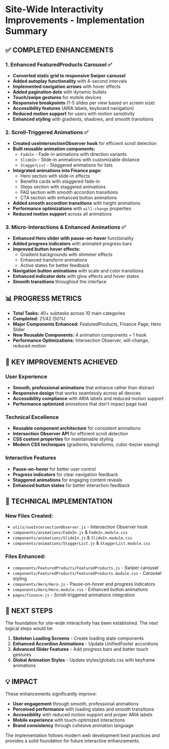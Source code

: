 # Site-Wide Interactivity Improvements - Implementation Summary

## ✅ COMPLETED ENHANCEMENTS

### 1. Enhanced FeaturedProducts Carousel ✅
- **Converted static grid to responsive Swiper carousel**
- **Added autoplay functionality** with 4-second intervals
- **Implemented navigation arrows** with hover effects
- **Added pagination dots** with dynamic bullets
- **Touch/swipe gestures** for mobile devices
- **Responsive breakpoints** (1-5 slides per view based on screen size)
- **Accessibility features** (ARIA labels, keyboard navigation)
- **Reduced motion support** for users with motion sensitivity
- **Enhanced styling** with gradients, shadows, and smooth transitions

### 2. Scroll-Triggered Animations ✅
- **Created useIntersectionObserver hook** for efficient scroll detection
- **Built reusable animation components:**
  - `FadeIn` - Fade-in animations with direction variants
  - `SlideIn` - Slide-in animations with customizable distance
  - `StaggerList` - Staggered animations for lists
- **Integrated animations into Finance page:**
  - Hero section with slide-in effects
  - Benefits cards with staggered fade-in
  - Steps section with staggered animations
  - FAQ section with smooth accordion transitions
  - CTA section with enhanced button animations
- **Added smooth accordion transitions** with height animations
- **Performance optimizations** with `will-change` properties
- **Reduced motion support** across all animations

### 3. Micro-Interactions & Enhanced Animations ✅
- **Enhanced Hero slider with pause-on-hover** functionality
- **Added progress indicators** with animated progress bars
- **Improved button hover effects:**
  - Gradient backgrounds with shimmer effects
  - Enhanced transform animations
  - Active states for better feedback
- **Navigation button animations** with scale and color transitions
- **Enhanced indicator dots** with glow effects and hover states
- **Smooth transitions** throughout the interface

## 📊 PROGRESS METRICS
- **Total Tasks:** 40+ subtasks across 10 main categories
- **Completed:** 21/42 (50%)
- **Major Components Enhanced:** FeaturedProducts, Finance Page, Hero Slider
- **New Reusable Components:** 4 animation components + 1 hook
- **Performance Optimizations:** Intersection Observer, will-change, reduced motion

## 🎯 KEY IMPROVEMENTS ACHIEVED

### User Experience
- **Smooth, professional animations** that enhance rather than distract
- **Responsive design** that works seamlessly across all devices
- **Accessibility compliance** with ARIA labels and reduced motion support
- **Performance optimized** animations that don't impact page load

### Technical Excellence
- **Reusable component architecture** for consistent animations
- **Intersection Observer API** for efficient scroll detection
- **CSS custom properties** for maintainable styling
- **Modern CSS techniques** (gradients, transforms, cubic-bezier easing)

### Interactive Features
- **Pause-on-hover** for better user control
- **Progress indicators** for clear navigation feedback
- **Staggered animations** for engaging content reveals
- **Enhanced button states** for better interaction feedback

## 🔧 TECHNICAL IMPLEMENTATION

### New Files Created:
- `utils/useIntersectionObserver.js` - Intersection Observer hook
- `components/animations/FadeIn.js` & `FadeIn.module.css`
- `components/animations/SlideIn.js` & `SlideIn.module.css`
- `components/animations/StaggerList.js` & `StaggerList.module.css`

### Files Enhanced:
- `components/FeaturedProducts/FeaturedProducts.js` - Swiper carousel
- `components/FeaturedProducts/FeaturedProducts.module.css` - Carousel styling
- `components/Hero/Hero.js` - Pause-on-hover and progress indicators
- `components/Hero/Hero.module.css` - Enhanced button animations
- `pages/finance.js` - Scroll-triggered animations integration

## 🚀 NEXT STEPS
The foundation for site-wide interactivity has been established. The next logical steps would be:

1. **Skeleton Loading Screens** - Create loading state components
2. **Enhanced Accordion Animations** - Update UnifiedFooter accordions
3. **Advanced Slider Features** - Add progress bars and better touch gestures
4. **Global Animation Styles** - Update styles/globals.css with keyframe animations

## 💡 IMPACT
These enhancements significantly improve:
- **User engagement** through smooth, professional animations
- **Perceived performance** with loading states and smooth transitions
- **Accessibility** with reduced motion support and proper ARIA labels
- **Mobile experience** with touch-optimized interactions
- **Brand consistency** through cohesive animation language

The implementation follows modern web development best practices and provides a solid foundation for future interactive enhancements.
